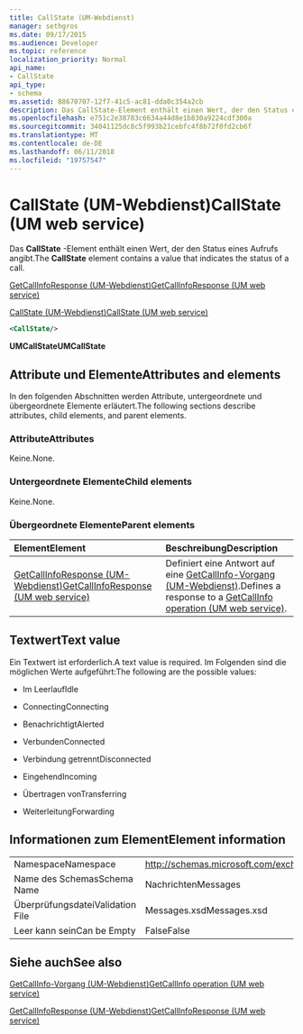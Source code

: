 ```yaml
---
title: CallState (UM-Webdienst)
manager: sethgros
ms.date: 09/17/2015
ms.audience: Developer
ms.topic: reference
localization_priority: Normal
api_name:
- CallState
api_type:
- schema
ms.assetid: 88670707-12f7-41c5-ac81-dda0c354a2cb
description: Das CallState-Element enthält einen Wert, der den Status eines Aufrufs angibt.
ms.openlocfilehash: e751c2e38783c6634a44d8e1b830a9224cdf300a
ms.sourcegitcommit: 34041125dc8c5f993b21cebfc4f8b72f0fd2cb6f
ms.translationtype: MT
ms.contentlocale: de-DE
ms.lasthandoff: 06/11/2018
ms.locfileid: "19757547"
---
```

# <a name="callstate-um-web-service"></a><span data-ttu-id="ed767-103">CallState (UM-Webdienst)</span><span class="sxs-lookup"><span data-stu-id="ed767-103">CallState (UM web service)</span></span>

<span data-ttu-id="ed767-104">Das **CallState** -Element enthält einen Wert, der den Status eines Aufrufs angibt.</span><span class="sxs-lookup"><span data-stu-id="ed767-104">The **CallState** element contains a value that indicates the status of a call.</span></span> 
  
[<span data-ttu-id="ed767-105">GetCallInfoResponse (UM-Webdienst)</span><span class="sxs-lookup"><span data-stu-id="ed767-105">GetCallInfoResponse (UM web service)</span></span>](getcallinforesponse-um-web-service.md)
  
[<span data-ttu-id="ed767-106">CallState (UM-Webdienst)</span><span class="sxs-lookup"><span data-stu-id="ed767-106">CallState (UM web service)</span></span>](callstate-um-web-service.md)
  
```xml
<CallState/>
```

 <span data-ttu-id="ed767-107">**UMCallState**</span><span class="sxs-lookup"><span data-stu-id="ed767-107">**UMCallState**</span></span>
## <a name="attributes-and-elements"></a><span data-ttu-id="ed767-108">Attribute und Elemente</span><span class="sxs-lookup"><span data-stu-id="ed767-108">Attributes and elements</span></span>

<span data-ttu-id="ed767-109">In den folgenden Abschnitten werden Attribute, untergeordnete und übergeordnete Elemente erläutert.</span><span class="sxs-lookup"><span data-stu-id="ed767-109">The following sections describe attributes, child elements, and parent elements.</span></span>
  
### <a name="attributes"></a><span data-ttu-id="ed767-110">Attribute</span><span class="sxs-lookup"><span data-stu-id="ed767-110">Attributes</span></span>

<span data-ttu-id="ed767-111">Keine.</span><span class="sxs-lookup"><span data-stu-id="ed767-111">None.</span></span>
  
### <a name="child-elements"></a><span data-ttu-id="ed767-112">Untergeordnete Elemente</span><span class="sxs-lookup"><span data-stu-id="ed767-112">Child elements</span></span>

<span data-ttu-id="ed767-113">Keine.</span><span class="sxs-lookup"><span data-stu-id="ed767-113">None.</span></span>
  
### <a name="parent-elements"></a><span data-ttu-id="ed767-114">Übergeordnete Elemente</span><span class="sxs-lookup"><span data-stu-id="ed767-114">Parent elements</span></span>

|<span data-ttu-id="ed767-115">**Element**</span><span class="sxs-lookup"><span data-stu-id="ed767-115">**Element**</span></span>|<span data-ttu-id="ed767-116">**Beschreibung**</span><span class="sxs-lookup"><span data-stu-id="ed767-116">**Description**</span></span>|
|:-----|:-----|
|[<span data-ttu-id="ed767-117">GetCallInfoResponse (UM-Webdienst)</span><span class="sxs-lookup"><span data-stu-id="ed767-117">GetCallInfoResponse (UM web service)</span></span>](getcallinforesponse-um-web-service.md) <br/> |<span data-ttu-id="ed767-118">Definiert eine Antwort auf eine [GetCallInfo-Vorgang (UM-Webdienst)](getcallinfo-operation-um-web-service.md).</span><span class="sxs-lookup"><span data-stu-id="ed767-118">Defines a response to a [GetCallInfo operation (UM web service)](getcallinfo-operation-um-web-service.md).</span></span>  <br/> |
   
## <a name="text-value"></a><span data-ttu-id="ed767-119">Textwert</span><span class="sxs-lookup"><span data-stu-id="ed767-119">Text value</span></span>

<span data-ttu-id="ed767-120">Ein Textwert ist erforderlich.</span><span class="sxs-lookup"><span data-stu-id="ed767-120">A text value is required.</span></span> <span data-ttu-id="ed767-121">Im Folgenden sind die möglichen Werte aufgeführt:</span><span class="sxs-lookup"><span data-stu-id="ed767-121">The following are the possible values:</span></span>
  
- <span data-ttu-id="ed767-122">Im Leerlauf</span><span class="sxs-lookup"><span data-stu-id="ed767-122">Idle</span></span>
    
- <span data-ttu-id="ed767-123">Connecting</span><span class="sxs-lookup"><span data-stu-id="ed767-123">Connecting</span></span>
    
- <span data-ttu-id="ed767-124">Benachrichtigt</span><span class="sxs-lookup"><span data-stu-id="ed767-124">Alerted</span></span>
    
- <span data-ttu-id="ed767-125">Verbunden</span><span class="sxs-lookup"><span data-stu-id="ed767-125">Connected</span></span>
    
- <span data-ttu-id="ed767-126">Verbindung getrennt</span><span class="sxs-lookup"><span data-stu-id="ed767-126">Disconnected</span></span>
    
- <span data-ttu-id="ed767-127">Eingehend</span><span class="sxs-lookup"><span data-stu-id="ed767-127">Incoming</span></span>
    
- <span data-ttu-id="ed767-128">Übertragen von</span><span class="sxs-lookup"><span data-stu-id="ed767-128">Transferring</span></span>
    
- <span data-ttu-id="ed767-129">Weiterleitung</span><span class="sxs-lookup"><span data-stu-id="ed767-129">Forwarding</span></span>
    
## <a name="element-information"></a><span data-ttu-id="ed767-130">Informationen zum Element</span><span class="sxs-lookup"><span data-stu-id="ed767-130">Element information</span></span>

|||
|:-----|:-----|
|<span data-ttu-id="ed767-131">Namespace</span><span class="sxs-lookup"><span data-stu-id="ed767-131">Namespace</span></span>  <br/> |http://schemas.microsoft.com/exchange/services/2006/message  <br/> |
|<span data-ttu-id="ed767-132">Name des Schemas</span><span class="sxs-lookup"><span data-stu-id="ed767-132">Schema Name</span></span>  <br/> |<span data-ttu-id="ed767-133">Nachrichten</span><span class="sxs-lookup"><span data-stu-id="ed767-133">Messages</span></span>  <br/> |
|<span data-ttu-id="ed767-134">Überprüfungsdatei</span><span class="sxs-lookup"><span data-stu-id="ed767-134">Validation File</span></span>  <br/> |<span data-ttu-id="ed767-135">Messages.xsd</span><span class="sxs-lookup"><span data-stu-id="ed767-135">Messages.xsd</span></span>  <br/> |
|<span data-ttu-id="ed767-136">Leer kann sein</span><span class="sxs-lookup"><span data-stu-id="ed767-136">Can be Empty</span></span>  <br/> |<span data-ttu-id="ed767-137">False</span><span class="sxs-lookup"><span data-stu-id="ed767-137">False</span></span>  <br/> |
   
## <a name="see-also"></a><span data-ttu-id="ed767-138">Siehe auch</span><span class="sxs-lookup"><span data-stu-id="ed767-138">See also</span></span>



[<span data-ttu-id="ed767-139">GetCallInfo-Vorgang (UM-Webdienst)</span><span class="sxs-lookup"><span data-stu-id="ed767-139">GetCallInfo operation (UM web service)</span></span>](getcallinfo-operation-um-web-service.md)
  
[<span data-ttu-id="ed767-140">GetCallInfoResponse (UM-Webdienst)</span><span class="sxs-lookup"><span data-stu-id="ed767-140">GetCallInfoResponse (UM web service)</span></span>](getcallinforesponse-um-web-service.md)

